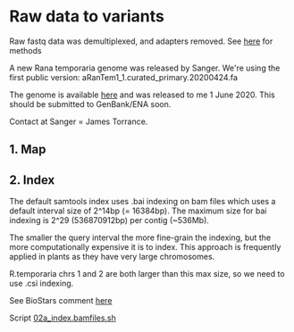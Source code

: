 # Raw data to variants

Raw fastq data was demultiplexed, and adapters removed. See [here](https://www.biorxiv.org/content/10.1101/427872v1) for methods

A new Rana temporaria genome was released by Sanger. We're using the first public version: aRanTem1_1.curated_primary.20200424.fa

The genome is available [here](ftp://ngs.sanger.ac.uk/scratch/project/grit/VGP/aRanTem1/) and was released to me 1 June 2020. This should be submitted to GenBank/ENA soon. 

Contact at Sanger = James Torrance. 


## 1. Map



## 2. Index

The default samtools index uses .bai indexing on bam files which uses a default interval size of 2^14bp (= 16384bp). The maximum size for bai indexing is 2^29 (536870912bp) per contig (~536Mb). 

The smaller the query interval the more fine-grain the indexing, but the more computationally expensive it is to index. This approach is frequently applied in plants as they have very large chromosomes. 

R.temporaria chrs 1 and 2 are both larger than this max size, so we need to use .csi indexing. 

See BioStars comment [here](https://www.biostars.org/p/111984/)


Script [02a_index.bamfiles.sh]()


